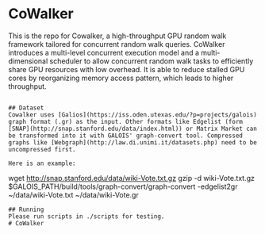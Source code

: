 # CoWalker

This is the repo for Cowalker, a high-throughput GPU random walk framework tailored for concurrent random walk queries. CoWalker introduces a multi-level concurrent execution model and a multi-dimensional scheduler to allow concurrent random walk tasks to efficiently share GPU resources with low overhead. It is able to reduce stalled GPU cores by reorganizing memory access pattern, which leads to higher throughput.
```

## Dataset
Cowalker uses [Galios](https://iss.oden.utexas.edu/?p=projects/galois) graph format (.gr) as the input. Other formats like Edgelist (form [SNAP](http://snap.stanford.edu/data/index.html)) or Matrix Market can be transformed into it with GALOIS' graph-convert tool. Compressed graphs like [Webgraph](http://law.di.unimi.it/datasets.php) need to be uncompressed first.

Here is an example:
```
wget http://snap.stanford.edu/data/wiki-Vote.txt.gz
gzip -d wiki-Vote.txt.gz
$GALOIS_PATH/build/tools/graph-convert/graph-convert -edgelist2gr  ~/data/wiki-Vote.txt  ~/data/wiki-Vote.gr
```
## Running
Please run scripts in ./scripts for testing.
# CoWalker
